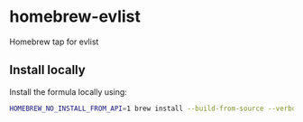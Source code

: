 # homebrew-evlist
Homebrew tap for evlist

## Install locally

Install the formula locally using:

```sh
HOMEBREW_NO_INSTALL_FROM_API=1 brew install --build-from-source --verbose --debug ./evlist.rb
```